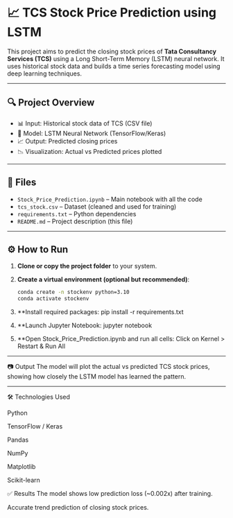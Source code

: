 # 📈 TCS Stock Price Prediction using LSTM

This project aims to predict the closing stock prices of **Tata Consultancy Services (TCS)** using a Long Short-Term Memory (LSTM) neural network. It uses historical stock data and builds a time series forecasting model using deep learning techniques.

---

## 🔍 Project Overview

- 📊 Input: Historical stock data of TCS (CSV file)
- 🧠 Model: LSTM Neural Network (TensorFlow/Keras)
- 📈 Output: Predicted closing prices
- 📉 Visualization: Actual vs Predicted prices plotted

---

## 📂 Files

- `Stock_Price_Prediction.ipynb` – Main notebook with all the code
- `tcs_stock.csv` – Dataset (cleaned and used for training)
- `requirements.txt` – Python dependencies
- `README.md` – Project description (this file)

---

## ⚙️ How to Run

1. **Clone or copy the project folder** to your system.

2. **Create a virtual environment (optional but recommended)**:
   ```bash
   conda create -n stockenv python=3.10
   conda activate stockenv
   
3. **Install required packages:
pip install -r requirements.txt

4. **Launch Jupyter Notebook:
jupyter notebook

5. **Open Stock_Price_Prediction.ipynb and run all cells:
   Click on Kernel > Restart & Run All
   
---
📷 Output
The model will plot the actual vs predicted TCS stock prices, showing how closely the LSTM model has learned the pattern.

---
🛠 Technologies Used

Python

TensorFlow / Keras

Pandas

NumPy

Matplotlib

Scikit-learn


✅ Results
The model shows low prediction loss (~0.002x) after training.

Accurate trend prediction of closing stock prices.



